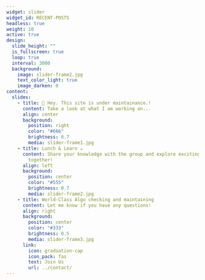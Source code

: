 ```yaml
---
widget: slider
widget_id: RECENT-POSTS
headless: true
weight: 10
active: true
design:
  slide_height: ""
  is_fullscreen: true
  loop: true
  interval: 3000
  background:
    image: slider-frame2.jpg
    text_color_light: true
    image_darken: 0
content:
  slides:
    - title: 👋 Hey. This site is under maintainance.!
      content: Take a look at what I am working on...
      align: center
      background:
        position: right
        color: "#666"
        brightness: 0.7
        media: slider-frame1.jpg
    - title: Lunch & Learn ☕️
      content: Share your knowledge with the group and explore exciting new topics
        together!
      align: left
      background:
        position: center
        color: "#555"
        brightness: 0.7
        media: slider-frame2.jpg
    - title: World-Class Algo checking and maintaining
      content: Let me know if you have any questions!
      align: right
      background:
        position: center
        color: "#333"
        brightness: 0.5
        media: slider-frame3.jpg
      link:
        icon: graduation-cap
        icon_pack: fas
        text: Join Us
        url: ../contact/
---
```

